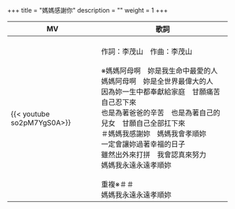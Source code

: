 +++
title = "媽媽感謝你"
description = ""
weight = 1
+++

MV  | 歌詞  
--------------|-------
{{< youtube so2pM7YgS0A>}}|<br/>作詞：李茂山　作曲：李茂山<br/><br/>※媽媽阿母啊　妳是我生命中最愛的人<br/>媽媽阿母啊　妳是全世界最偉大的人<br/>因為妳一生中都奉獻給家庭　甘願痛苦自己忍下來<br/>也是為著爸爸的辛苦　也是為著自己的兒女　甘願自己全部扛下來<br/>＃媽媽我感謝妳　媽媽我會孝順妳<br/>一定會讓妳過著幸福的日子<br/>雖然出外來打拼　我會認真來努力<br/>媽媽我永遠永遠孝順妳<br/><br/>重複※＃＃<br/>媽媽我永遠永遠孝順妳


